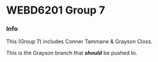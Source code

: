 # WEBD6201 Group 7

### Info

This (Group 7) includes Conner Tammane & Grayson Closs.

This is the Grayson branch that ***should*** be pushed to.
                                                                                               
